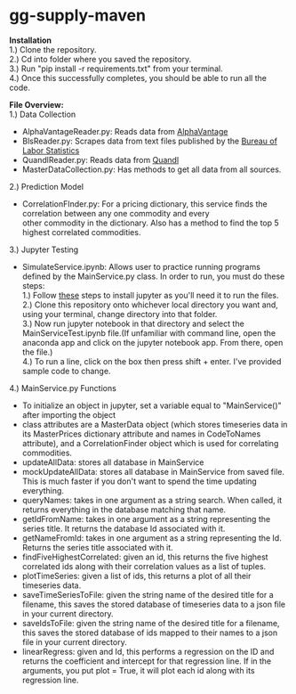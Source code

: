 # gg-supply-maven

**Installation**  
1.) Clone the repository.    
2.) Cd into folder where you saved the repository.  
3.) Run "pip install -r requirements.txt" from your terminal.  
4.) Once this successfully completes, you should be able to run all the code.  

**File Overview:**     
1.) Data Collection 
* AlphaVantageReader.py: Reads data from [AlphaVantage](https://www.alphavantage.co/)
* BlsReader.py: Scrapes data from text files published by the [Bureau of Labor Statistics](https://www.bls.gov/)
* QuandlReader.py: Reads data from [Quandl](https://www.quandl.com/)
* MasterDataCollection.py: Has methods to get all data from all sources.

2.) Prediction Model
* CorrelationFInder.py: For a pricing dictionary, this service finds the correlation between any one commodity and every   
other commodity in the dictionary. Also has a method to find the top 5 highest correlated commodities.

3.) Jupyter Testing
* SimulateService.ipynb: Allows user to practice running programs defined by the MainService.py class. In order to run, you must do these steps:  
1.) Follow [these](https://jupyter.org/install) steps to install jupyter as you'll need it to run the files.  
2.) Clone this repository onto whichever local directory you want and, using your terminal, change directory into that folder.  
3.) Now run jupyter notebook in that directory and select the MainServiceTest.ipynb file.(If unfamiliar with command line, open the anaconda app and click on the jupyter notebook app. From there, open the file.)   
4.) To run a line, click on the box then press shift + enter. I've provided sample code to change.

4.) MainService.py Functions  
* To initialize an object in jupyter, set a variable equal to "MainService()" after importing the object
* class attributes are a MasterData object (which stores timeseries data in its MasterPrices dictionary attribute and names in CodeToNames attribute), and a CorrelationFinder object which is used for correlating commodities.  
* updateAllData: stores all database in MainService
* mockUpdateAllData: stores all database in MainService from saved file. This is much faster if you don't want to spend the time updating everything.  
* queryNames: takes in one argument as a string search. When called, it returns everything in the database matching that name.  
* getIdFromName: takes in one argument as a string representing the series title. It returns the database Id associated with it.  
* getNameFromId: takes in one argument as a string representing the Id. Returns the series title associated with it.  
* findFiveHighestCorrelated: given an id, this returns the five highest correlated ids along with their correlation values as a list of tuples.  
* plotTimeSeries: given a list of ids, this returns a plot of all their timeseries data.  
* saveTimeSeriesToFile: given the string name of the desired title for a filename, this saves the stored database of timeseries data to a json file in your current directory.  
* saveIdsToFile:  given the string name of the desired title for a filename, this saves the stored database of ids mapped to their names to a json file in your current directory.  
* linearRegress: given and Id, this performs a regression on the ID and returns the coefficient and intercept for that regression line. If in the arguments, you put plot = True, it will plot each id along with its regression line.


    












